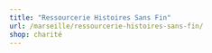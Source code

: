 ```yaml
---
title: "Ressourcerie Histoires Sans Fin"
url: /marseille/ressourcerie-histoires-sans-fin/
shop: charité
---
```

